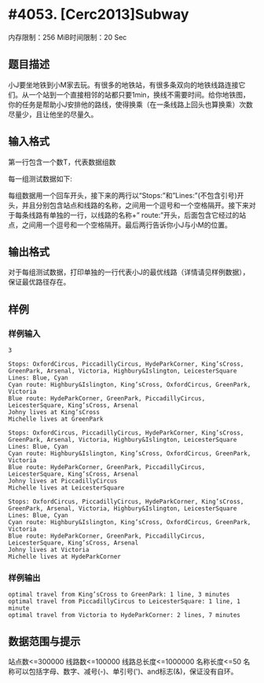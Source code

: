 # #4053. [Cerc2013]Subway

内存限制：256 MiB时间限制：20 Sec

## 题目描述

小J要坐地铁到小M家去玩。有很多的地铁站，有很多条双向的地铁线路连接它们。从一个站到一个直接相邻的站都只要1min，换线不需要时间。给你地铁图，你的任务是帮助小J安排他的路线，使得换乘（在一条线路上回头也算换乘）次数尽量少，且让他坐的尽量久。

## 输入格式

第一行包含一个数T，代表数据组数

每一组测试数据如下:

每组数据用一个回车开头，接下来的两行以&ldquo;Stops:&rdquo;和&rdquo;Lines:&rdquo;(不包含引号)开头，并且分别包含站点和线路的名称，之间用一个逗号和一个空格隔开。接下来对于每条线路有单独的一行，以线路的名称+&rdquo; route:&rdquo;开头，后面包含它经过的站点，之间用一个逗号和一个空格隔开。最后两行告诉你小J与小M的位置。

## 输出格式

 对于每组测试数据，打印单独的一行代表小J的最优线路（详情请见样例数据），保证最优路径存在。

## 样例

### 样例输入

    
    3
    
    Stops: OxfordCircus, PiccadillyCircus, HydeParkCorner, King’sCross, GreenPark, Arsenal, Victoria, Highbury&Islington, LeicesterSquare
    Lines: Blue, Cyan
    Cyan route: Highbury&Islington, King’sCross, OxfordCircus, GreenPark, Victoria
    Blue route: HydeParkCorner, GreenPark, PiccadillyCircus, LeicesterSquare, King’sCross, Arsenal
    Johny lives at King’sCross
    Michelle lives at GreenPark
    
    Stops: OxfordCircus, PiccadillyCircus, HydeParkCorner, King’sCross, GreenPark, Arsenal, Victoria, Highbury&Islington, LeicesterSquare
    Lines: Blue, Cyan
    Cyan route: Highbury&Islington, King’sCross, OxfordCircus, GreenPark, Victoria
    Blue route: HydeParkCorner, GreenPark, PiccadillyCircus, LeicesterSquare, King’sCross, Arsenal
    Johny lives at PiccadillyCircus
    Michelle lives at LeicesterSquare
    
    Stops: OxfordCircus, PiccadillyCircus, HydeParkCorner, King’sCross, GreenPark, Arsenal, Victoria, Highbury&Islington, LeicesterSquare
    Lines: Blue, Cyan
    Cyan route: Highbury&Islington, King’sCross, OxfordCircus, GreenPark, Victoria
    Blue route: HydeParkCorner, GreenPark, PiccadillyCircus, LeicesterSquare, King’sCross, Arsenal
    Johny lives at Victoria
    Michelle lives at HydeParkCorner
    

### 样例输出

    
    optimal travel from King’sCross to GreenPark: 1 line, 3 minutes
    optimal travel from PiccadillyCircus to LeicesterSquare: 1 line, 1 minute
    optimal travel from Victoria to HydeParkCorner: 2 lines, 7 minutes
    

## 数据范围与提示

 站点数<=300000    线路数<=100000   线路总长度<=1000000   名称长度<=50  名称可以包括字母、数字、减号(-)、单引号(')、and标志(&)，保证没有自环。

